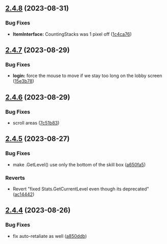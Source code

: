 ## [2.4.8](https://github.com/Torwent/SRL-T/compare/v2.4.7...v2.4.8) (2023-08-31)


### Bug Fixes

* **ItemInterface:** CountingStacks was 1 pixel off ([1c4ca76](https://github.com/Torwent/SRL-T/commit/1c4ca765d00963d35b0d80640343a0713c1deb8e))



## [2.4.7](https://github.com/Torwent/SRL-T/compare/v2.4.6...v2.4.7) (2023-08-29)


### Bug Fixes

* **login:** force the mouse to move if we stay too long on the lobby screen ([15e3b78](https://github.com/Torwent/SRL-T/commit/15e3b78e7000bf816f5e0ca6efe021eadbb013e6))



## [2.4.6](https://github.com/Torwent/SRL-T/compare/v2.4.5...v2.4.6) (2023-08-29)


### Bug Fixes

* scroll areas ([7c51b83](https://github.com/Torwent/SRL-T/commit/7c51b83f34b761f4179dc4fffa41c19185172fb0))



## [2.4.5](https://github.com/Torwent/SRL-T/compare/v2.4.4...v2.4.5) (2023-08-27)


### Bug Fixes

* make .GetLevel() use only the bottom of the skill box ([a650fa5](https://github.com/Torwent/SRL-T/commit/a650fa5e80691702bdde2c00fbdd2f59ec866ad6))


### Reverts

* Revert "fixed Stats.GetCurrentLevel even though its deprecated" ([ac14442](https://github.com/Torwent/SRL-T/commit/ac14442ef9f6398304d084df29e485cb38c3cb64))



## [2.4.4](https://github.com/Torwent/SRL-T/compare/v2.4.3...v2.4.4) (2023-08-26)


### Bug Fixes

* fix auto-retaliate as well ([a850ddb](https://github.com/Torwent/SRL-T/commit/a850ddb779ca0154e94eb0494baf5e03ef90d08b))



